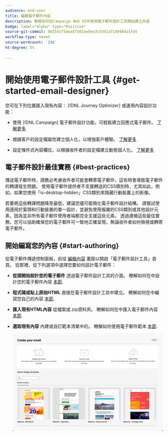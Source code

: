 ```yaml
---
audience: end-user
title: 編輯電子郵件內容
description: 瞭解如何在Campaign Web UI中使用電子郵件設計工具開始建立內容
badge: label="Alpha" type="Positive"
source-git-commit: 983541f5dea47102ae9ee3c5351a7149484a1fa5
workflow-type: tm+mt
source-wordcount: '336'
ht-degree: 5%

---
```


# 開始使用電子郵件設計工具 {#get-started-email-designer}

您可在下列位置匯入現有內容： [!DNL Journey Optimizer] 或運用內容設計功能：

* 使用 [!DNL Campaign] 電子郵件設計功能，可輕鬆建立回應式電子郵件。 [了解更多](create-email-content.md)

* 根據客戶的設定檔屬性建立個人化，以增強客戶體驗。 [了解更多](../personalization/personalize.md)

* 設定條件式內容欄位，以根據收件者的設定檔建立動態個人化。 [了解更多](../personalization/conditions.md)

## 電子郵件設計最佳實務 {#best-practices}

傳送電子郵件時，請務必考慮收件者可能會轉寄電子郵件，這有時會導致電子郵件的轉譯發生問題。 使用電子郵件提供者不支援轉送的CSS類別時，尤其如此，例如，如果您使用「is-desktop-hidden」CSS類別來隱藏行動裝置上的影像。

若要將這些轉譯問題降至最低，建議您儘可能簡化電子郵件設計結構。 請嘗試使用適用於案頭和行動裝置的單一設計，並避免使用複雜的CSS類別或其他設計元素，因為並非所有電子郵件使用者端都完全支援這些元素。 透過遵循這些最佳實務，您可以協助確保您的電子郵件可一致地正確呈現，無論收件者如何檢視或轉寄電子郵件。

## 開始編寫您的內容 {#start-authoring}

從電子郵件傳遞控制面板，前往 [編輯內容](edit-content.md) 畫面以開啟「電子郵件設計工具」首頁。 從那裡，從下列選項中選擇您要如何設計電子郵件：

* **從頭開始設計您的電子郵件** 透過電子郵件設計工具的介面。 瞭解如何在中設計您的電子郵件內容 [本節](create-email-content.md).

* **程式碼或貼上原始HTML** 直接在電子郵件設計工具中建立。 瞭解如何在中編寫您自己的內容 [本節](code-content.md).

* **匯入現有HTML內容** 從檔案或.zip資料夾。 瞭解如何在中匯入電子郵件內容 [本節](existing-content.md).

* **選取現有內容** 內建或自訂範本清單中的。 瞭解如何使用電子郵件範本 [本節](email-templates.md).

   ![](assets/email_designer_create_options.png)

